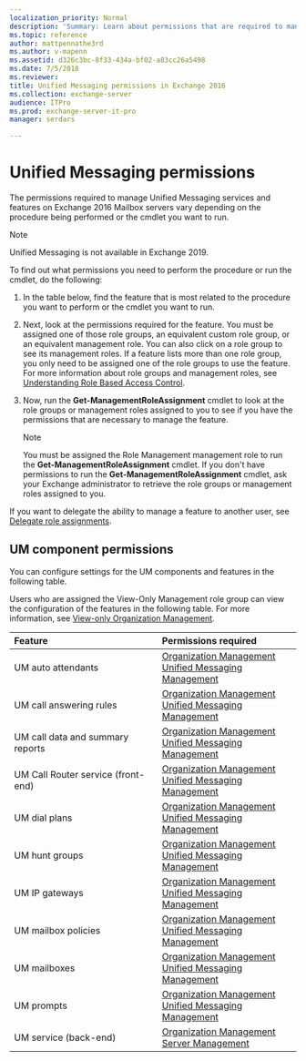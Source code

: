 ```yaml
---
localization_priority: Normal
description: 'Summary: Learn about permissions that are required to manage Unified Messaging services and features in Exchange Server 2016.'
ms.topic: reference
author: mattpennathe3rd
ms.author: v-mapenn
ms.assetid: d326c3bc-8f33-434a-bf02-a83cc26a5498
ms.date: 7/5/2018
ms.reviewer:
title: Unified Messaging permissions in Exchange 2016
ms.collection: exchange-server
audience: ITPro
ms.prod: exchange-server-it-pro
manager: serdars

---
```


# Unified Messaging permissions

The permissions required to manage Unified Messaging services and features on Exchange 2016 Mailbox servers vary depending on the procedure being performed or the cmdlet you want to run.

> [!NOTE]
> Unified Messaging is not available in Exchange 2019.

To find out what permissions you need to perform the procedure or run the cmdlet, do the following:

1. In the table below, find the feature that is most related to the procedure you want to perform or the cmdlet you want to run.

2. Next, look at the permissions required for the feature. You must be assigned one of those role groups, an equivalent custom role group, or an equivalent management role. You can also click on a role group to see its management roles. If a feature lists more than one role group, you only need to be assigned one of the role groups to use the feature. For more information about role groups and management roles, see [Understanding Role Based Access Control](https://technet.microsoft.com/library/dd298183.aspx).

3. Now, run the **Get-ManagementRoleAssignment** cmdlet to look at the role groups or management roles assigned to you to see if you have the permissions that are necessary to manage the feature.

    > [!NOTE]
    > You must be assigned the Role Management management role to run the **Get-ManagementRoleAssignment** cmdlet. If you don't have permissions to run the **Get-ManagementRoleAssignment** cmdlet, ask your Exchange administrator to retrieve the role groups or management roles assigned to you.

If you want to delegate the ability to manage a feature to another user, see [Delegate role assignments](https://technet.microsoft.com/library/dd351237.aspx).

## UM component permissions

You can configure settings for the UM components and features in the following table.

Users who are assigned the View-Only Management role group can view the configuration of the features in the following table. For more information, see [View-only Organization Management](https://technet.microsoft.com/library/dd351130.aspx).

|**Feature**|**Permissions required**|
|:-----|:-----|
|UM auto attendants|[Organization Management](https://technet.microsoft.com/library/0bfd21c1-86ac-4369-86b7-aeba386741c8.aspx) <br/> [Unified Messaging Management](https://technet.microsoft.com/library/c91f0387-615c-4a1d-87d4-133ddac1e407.aspx)|
|UM call answering rules|[Organization Management](https://technet.microsoft.com/library/0bfd21c1-86ac-4369-86b7-aeba386741c8.aspx) <br/> [Unified Messaging Management](https://technet.microsoft.com/library/c91f0387-615c-4a1d-87d4-133ddac1e407.aspx)|
|UM call data and summary reports|[Organization Management](https://technet.microsoft.com/library/0bfd21c1-86ac-4369-86b7-aeba386741c8.aspx) <br/> [Unified Messaging Management](https://technet.microsoft.com/library/c91f0387-615c-4a1d-87d4-133ddac1e407.aspx)|
|UM Call Router service (front-end)|[Organization Management](https://technet.microsoft.com/library/0bfd21c1-86ac-4369-86b7-aeba386741c8.aspx) <br/> [Unified Messaging Management](https://technet.microsoft.com/library/c91f0387-615c-4a1d-87d4-133ddac1e407.aspx)|
|UM dial plans|[Organization Management](https://technet.microsoft.com/library/0bfd21c1-86ac-4369-86b7-aeba386741c8.aspx) <br/> [Unified Messaging Management](https://technet.microsoft.com/library/c91f0387-615c-4a1d-87d4-133ddac1e407.aspx)|
|UM hunt groups|[Organization Management](https://technet.microsoft.com/library/0bfd21c1-86ac-4369-86b7-aeba386741c8.aspx) <br/> [Unified Messaging Management](https://technet.microsoft.com/library/c91f0387-615c-4a1d-87d4-133ddac1e407.aspx)|
|UM IP gateways|[Organization Management](https://technet.microsoft.com/library/0bfd21c1-86ac-4369-86b7-aeba386741c8.aspx) <br/> [Unified Messaging Management](https://technet.microsoft.com/library/c91f0387-615c-4a1d-87d4-133ddac1e407.aspx)|
|UM mailbox policies|[Organization Management](https://technet.microsoft.com/library/0bfd21c1-86ac-4369-86b7-aeba386741c8.aspx) <br/> [Unified Messaging Management](https://technet.microsoft.com/library/c91f0387-615c-4a1d-87d4-133ddac1e407.aspx)|
|UM mailboxes|[Organization Management](https://technet.microsoft.com/library/0bfd21c1-86ac-4369-86b7-aeba386741c8.aspx) <br/> [Unified Messaging Management](https://technet.microsoft.com/library/c91f0387-615c-4a1d-87d4-133ddac1e407.aspx)|
|UM prompts|[Organization Management](https://technet.microsoft.com/library/0bfd21c1-86ac-4369-86b7-aeba386741c8.aspx) <br/> [Unified Messaging Management](https://technet.microsoft.com/library/c91f0387-615c-4a1d-87d4-133ddac1e407.aspx)|
|UM service (back-end)|[Organization Management](https://technet.microsoft.com/library/0bfd21c1-86ac-4369-86b7-aeba386741c8.aspx) <br/> [Server Management](https://technet.microsoft.com/library/30cbc4de-adb3-42e8-922f-7661095bdb8c.aspx)|
